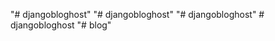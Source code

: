 "# djangobloghost" 
"# djangobloghost" 
"# djangobloghost" 
#   d j a n g o b l o g h o s t  
 "# blog" 
